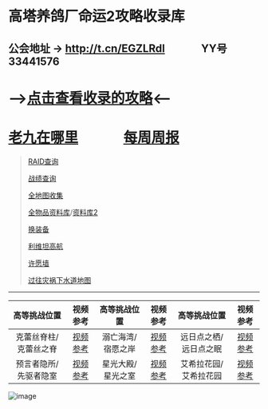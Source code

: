 # 高塔养鸽厂命运2攻略收录库
## 公会地址 → http://t.cn/EGZLRdl &emsp;&emsp;&emsp; YY号 33441576
# -->[点击查看收录的攻略](https://github.com/sd362318/Destiny2/issues)<--

# [老九在哪里](https://ftw.in/game/destiny-2/find-xur)&emsp;&emsp;&emsp; [每周周报](https://github.com/sd362318/Destiny2/projects/2)

> [RAID查询](https://raid.report/)
> 
> [战绩查询](http://t.cn/Rga889G)
> 
> [全地图收集](http://t.cn/EGwjL2z)
> 
> [全物品资料库](http://t.cn/EGwjiPw)/[资料库2](https://light.gg/)
> 
> [换装备](http://t.cn/EGwjlVJ)
> 
> [利维坦高航](http://t.cn/EGZLMxd)
> 
> [许愿墙](http://t.cn/EGM6XUS)
>
>[过往灾祸下水道地图](https://raw.githubusercontent.com/sd362318/Destiny2/master/image/scourge_sewers.png)

---
| 高等挑战位置 | 视频参考 | 高等挑战位置 | 视频参考 | 高等挑战位置 | 视频参考 |
|:---:|:---:|:---:|:---:|:---:|:---:|
|克蕾丝脊柱/克蕾丝之脊| [视频参考](https://www.bilibili.com/video/av38260435)|溺亡海湾/宿愿之岸|[视频参考](https://www.bilibili.com/video/av39145515/)|远日点之栖/远日点之眠|[视频参考](https://www.bilibili.com/video/av37216426)
|预言者隐所/先驱者隐室| [视频参考](https://www.bilibili.com/video/av38830200)|星光大殿/星光之室|[视频参考](https://www.bilibili.com/video/av36445848)|艾希拉花园/艾希拉花园|[视频参考](https://www.bilibili.com/video/av37603680)


![image](https://img.nga.178.com/attachments/mon_201901/26/fnQ5-bv5yZ18T3cSzy-11y.jpg)
